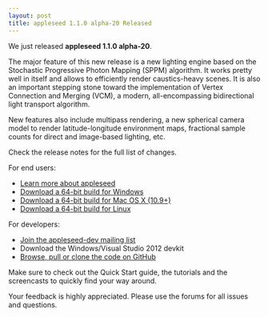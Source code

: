```yaml
---
layout: post
title: appleseed 1.1.0 alpha-20 Released
---
```

We just released **appleseed 1.1.0 alpha-20**.


The major feature of this new release is a new lighting engine based on the Stochastic Progressive Photon Mapping (SPPM) algorithm. It works pretty well in itself and allows to efficiently render caustics-heavy scenes. It is also an important stepping stone toward the implementation of Vertex Connection and Merging (VCM), a modern, all-encompassing bidirectional light transport algorithm.


New features also include multipass rendering, a new spherical camera model to render latitude-longitude environment maps, fractional sample counts for direct and image-based lighting, etc.


Check the release notes for the full list of changes.


For end users:

* [Learn more about appleseed](about.html)
* [Download a 64-bit build for Windows](https://drive.google.com/file/d/0B5JRj3LWTYIRcW5mTlF4QUZRMm8/edit)
* [Download a 64-bit build for Mac OS X (10.9+)](https://drive.google.com/file/d/0B5JRj3LWTYIRTmlaaU5heXBLSjA/edit)
* [Download a 64-bit build for Linux](https://drive.google.com/file/d/0B5JRj3LWTYIRZkJoRHh4NzlCbFE/edit)


For developers:

* [Join the appleseed-dev mailing list](http://groups.google.com/group/appleseed-dev)
* Download the Windows/Visual Studio 2012 devkit
* [Browse, pull or clone the code on GitHub](http://github.com/jupiter-jazz/appleseed)


Make sure to check out the Quick Start guide, the tutorials and the screencasts to quickly find your way around.


Your feedback is highly appreciated. Please use the forums for all issues and questions.